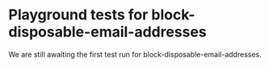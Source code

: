 # Playground tests for block-disposable-email-addresses
We are still awaiting the first test run for block-disposable-email-addresses.
